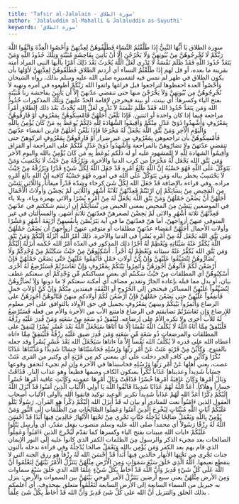 ```yaml
---
title: 'Tafsir al-Jalalain - سورة الطلاق'
author: 'Jalaluddin al-Mahalli & Jalaluddin as-Suyuthi'
keywords: 'سورة الطلاق'
---
```


سورة الطلاق
يَا أَيُّهَا النَّبِيُّ إِذَا طَلَّقْتُمُ النِّسَاءَ فَطَلِّقُوهُنَّ لِعِدَّتِهِنَّ وَأَحْصُوا الْعِدَّةَ وَاتَّقُوا اللَّهَ رَبَّكُمْ لَا تُخْرِجُوهُنَّ مِنْ بُيُوتِهِنَّ وَلَا يَخْرُجْنَ إِلَّا أَنْ يَأْتِينَ بِفَاحِشَةٍ مُبَيِّنَةٍ وَتِلْكَ حُدُودُ اللَّهِ وَمَنْ يَتَعَدَّ حُدُودَ اللَّهِ فَقَدْ ظَلَمَ نَفْسَهُ لَا تَدْرِي لَعَلَّ اللَّهَ يُحْدِثُ بَعْدَ ذَلِكَ أَمْرًا
ياأيها النبى
المراد أمته بقرينة ما بعده، أو قل لهم
إِذَا طَلَّقْتُمُ النسآء
أي أردتم الطلاق
فَطَلِّقُوهُنَّ لِعِدَّتِهِنَّ
لأوّلها بأن يكون الطلاق في طهر لم تمس فيه لتفسيره صلى الله عليه وسلم بذلك، رواه الشيخان
وَأَحْصُواْ العدة
احفظوها لتراجعوا قبل فراغها
واتقوا الله رَبَّكُمْ
أطيعوه في أمره ونهيه
لاَ تُخْرِجُوهُنَّ مِن بُيُوتِهِنَّ وَلاَ يَخْرُجْنَ
منها حتى تنقضي عدّتهنّ
إِلاَّ أَن يَأْتِينَ بفاحشة
زنا
مُّبَيِّنَةٍ
بفتح الياء وكسرها: أي بينت، أو بينة فيخرجن لإِقامة الحدّ عليهنّ
وَتِلْكَ
المذكورات
حُدُودُ الله وَمَن يَتَعَدَّ حُدُودَ الله فَقَدْ ظَلَمَ نَفْسَهُ لاَ تَدْرِى لَعَلَّ الله يُحْدِثُ بَعْدَ ذلك
الطلاق
أمْراً
مراجعة فيما إذا كان واحدة أو اثنتين.
فَإِذَا بَلَغْنَ أَجَلَهُنَّ فَأَمْسِكُوهُنَّ بِمَعْرُوفٍ أَوْ فَارِقُوهُنَّ بِمَعْرُوفٍ وَأَشْهِدُوا ذَوَيْ عَدْلٍ مِنْكُمْ وَأَقِيمُوا الشَّهَادَةَ لِلَّهِ ذَلِكُمْ يُوعَظُ بِهِ مَنْ كَانَ يُؤْمِنُ بِاللَّهِ وَالْيَوْمِ الْآَخِرِ وَمَنْ يَتَّقِ اللَّهَ يَجْعَلْ لَهُ مَخْرَجًا
فَإِذَا بَلَغْنَ أَجَلَهُنَّ
قاربن انقضاء عدّتهنّ
فَأَمْسِكُوهُنَّ
بأن تراجعوهن
بِمَعْرُوفٍ
من غير ضرار
أَوْ فَارِقُوهُنَّ بِمَعْرُوفٍ
اتركوهنّ حتى تنقضي عدّتهنّ ولا تضارّوهنّ بالمراجعة
وَأَشْهِدُواْ ذَوَىْ عَدْلٍ مِّنْكُمْ
على المراجعة أو الفراق
وَأَقِيمُواْ الشهادة لِلَّهِ
لا للمشهود عليه أو له
ذلكم يُوعَظُ بِهِ مَن كَانَ يُؤْمِنُ بالله واليوم الأخر وَمَن يَتَّقِ الله يَجْعَل لَّهُ مَخْرَجاً
من كرب الدنيا والآخرة.
وَيَرْزُقْهُ مِنْ حَيْثُ لَا يَحْتَسِبُ وَمَنْ يَتَوَكَّلْ عَلَى اللَّهِ فَهُوَ حَسْبُهُ إِنَّ اللَّهَ بَالِغُ أَمْرِهِ قَدْ جَعَلَ اللَّهُ لِكُلِّ شَيْءٍ قَدْرًا
وَيَرْزُقْهُ مِنْ حَيْثُ لاَ يَحْتَسِبُ
يخطر بباله
وَمَن يَتَوَكَّلْ عَلَى الله
في أُموره
فَهُوَ حَسْبُهُ
كافيه
إِنَّ الله بالغ أَمْرِهِ
مراده. وفي قراءة بالإِضافة
قَدْ جَعَلَ الله لِكُلِّ شَئ
كرخاء وشدّة
قَدْراً
ميقاتاً.
وَاللَّائِي يَئِسْنَ مِنَ الْمَحِيضِ مِنْ نِسَائِكُمْ إِنِ ارْتَبْتُمْ فَعِدَّتُهُنَّ ثَلَاثَةُ أَشْهُرٍ وَاللَّائِي لَمْ يَحِضْنَ وَأُولَاتُ الْأَحْمَالِ أَجَلُهُنَّ أَنْ يَضَعْنَ حَمْلَهُنَّ وَمَنْ يَتَّقِ اللَّهَ يَجْعَلْ لَهُ مِنْ أَمْرِهِ يُسْرًا
والائى
بهمزة وياء، وبلا ياء في الموضعين
يَئِسْنَ مِنَ المحيض
بمعنى الحيض
مِن نِّسَآئِكُمْ إِنِ ارتبتم
شككتم في عدّتهنّ
فَعِدَّتُهُنَّ ثلاثة أَشْهُرٍ والائى لَمْ يَحِضْنَ
لصغرهنّ فعدّتهنّ ثلاثة أشهر، والمسألتان في غير المتوفى عنهنّ أزواجهنّ، أما هنّ فعدّتهنّ ما في آية
يَتَرَبَّصْنَ بِأَنفُسِهِنَّ أَرْبَعَةَ أَشْهُرٍ وَعَشْرًا
وأولات الأحمال أَجَلُهُنَّ
انقضاء عدّتهنّ مطلقات أو متوفى عنهنّ أزواجهنّ
أَن يَضَعْنَ حَمْلَهُنَّ وَمَن يَتَّقِ الله يَجْعَل لَّهُ مِنْ أَمْرِهِ يُسْراً
في الدنيا والآخرة.
ذَلِكَ أَمْرُ اللَّهِ أَنْزَلَهُ إِلَيْكُمْ وَمَنْ يَتَّقِ اللَّهَ يُكَفِّرْ عَنْهُ سَيِّئَاتِهِ وَيُعْظِمْ لَهُ أَجْرًا
ذلك
المذكور في العدّة
أَمْرُ الله
حُكمه
أَنزَلَهُ إِلَيْكُمْ وَمَن يَتَّقِ الله يُكَفِّرْ عَنْهُ سيئاته وَيُعْظِمْ لَهُ أَجْراً
.
أَسْكِنُوهُنَّ مِنْ حَيْثُ سَكَنْتُمْ مِنْ وُجْدِكُمْ وَلَا تُضَارُّوهُنَّ لِتُضَيِّقُوا عَلَيْهِنَّ وَإِنْ كُنَّ أُولَاتِ حَمْلٍ فَأَنْفِقُوا عَلَيْهِنَّ حَتَّى يَضَعْنَ حَمْلَهُنَّ فَإِنْ أَرْضَعْنَ لَكُمْ فَآَتُوهُنَّ أُجُورَهُنَّ وَأْتَمِرُوا بَيْنَكُمْ بِمَعْرُوفٍ وَإِنْ تَعَاسَرْتُمْ فَسَتُرْضِعُ لَهُ أُخْرَى
أَسْكِنُوهُنَّ
أي المطلقات
مِنْ حَيْثُ سَكَنتُم
أي بعض مساكنكم
مِّن وُجْدِكُمْ
أي سعتكم عطف بيان، أو بدل مما قبله بإعادة الجارّ وتقدير مضاف أي أمكنة سعتكم لا ما دونها
وَلاَ تُضآرُّوهُنَّ لِتُضَيِّقُواْ عَلَيْهِنَّ
المساكن فيحتجن إلى الخُرُوجِ أو النَّفَقَةِ فيفتدين مِنْكُمْ
وَإنْ كُنَّ أُوْلاَتِ حَملٍ فَأَنفِقُواْ عَلَيْهِنَّ حتى يَضَعْنَ حَمْلَهُنَّ فَإِنْ أَرْضَعْنَ لَكُمْ
أولادكم منهنّ
فَئَاتُوهُنَّ أُجُورَهُنَّ
على الرضاع
وَأْتَمِرُواْ بَيْنِكُمْ
وبينهنّ
بِمَعْرُوفٍ
بجميل في حق الأولاد بالتوافق على أجر معلوم للإِرضاع
وَإِن تَعَاسَرْتُمْ
تضايقتم في الرضاع فامتنع الأب من الأجرة والأم من فعله
فَسَتُرْضِعُ لَهُ
للأب
أخرى
ولا تكره الأمّ على إرضاعه.
لِيُنْفِقْ ذُو سَعَةٍ مِنْ سَعَتِهِ وَمَنْ قُدِرَ عَلَيْهِ رِزْقُهُ فَلْيُنْفِقْ مِمَّا آَتَاهُ اللَّهُ لَا يُكَلِّفُ اللَّهُ نَفْسًا إِلَّا مَا آَتَاهَا سَيَجْعَلُ اللَّهُ بَعْدَ عُسْرٍ يُسْرًا
لِيُنفِقْ
على المطلقات والمرضعات
ذُو سَعَةٍ مِّن سَعَتِهِ وَمَن قُدِرَ
ضيق
عَلَيْهِ رِزْقُهُ فَلْيُنفِقْ مِمَّا ءاتاه
أعطاه
الله
على قدره
لاَ يُكَلِّفُ الله نَفْساً إِلاَّ مَآ ءاتاها سَيَجْعَلُ الله بَعْدَ عُسْرٍ يُسْراً
وقد جعله بالفتوح.
وَكَأَيِّنْ مِنْ قَرْيَةٍ عَتَتْ عَنْ أَمْرِ رَبِّهَا وَرُسُلِهِ فَحَاسَبْنَاهَا حِسَابًا شَدِيدًا وَعَذَّبْنَاهَا عَذَابًا نُكْرًا
وَكَأَيِّن
هي كاف الجر دخلت على أي بمعنى كم
مِن قَرْيَةٍ
أي وكثير من القرى
عَتَتْ
عصت، يعني أهلها
عَنْ أَمْرِ رَبِّهَا وَرُسُلِهِ فحاسبناها
في الآخرة وإن لم تجيء لتحقق وقوعها
حِسَاباً شَدِيداً وعذبناها عَذَاباً نُّكْراً
بسكون الكاف وضمها فظيعاً وهو عذاب النار.
فَذَاقَتْ وَبَالَ أَمْرِهَا وَكَانَ عَاقِبَةُ أَمْرِهَا خُسْرًا
فَذَاقَتْ وَبَالَ أَمْرِهَا
عقوبته
وَكَانَتِ عاقبة أَمْرِهَا خُسْراً
خساراً وهلاكاً.
أَعَدَّ اللَّهُ لَهُمْ عَذَابًا شَدِيدًا فَاتَّقُوا اللَّهَ يَا أُولِي الْأَلْبَابِ الَّذِينَ آَمَنُوا قَدْ أَنْزَلَ اللَّهُ إِلَيْكُمْ ذِكْرًا
أَعَدَّ الله لَهُمْ عَذَاباً شَدِيداً
تكرير الوعيد توكيد
فاتقوا الله ياأولى الألباب
أصحاب العقول
الذين ءَامَنُواْ
نعت للمنادى أو بيان له
قَدْ أَنزَلَ الله إِلَيْكُمْ ذِكْراً
هو القرآن.
رَسُولًا يَتْلُو عَلَيْكُمْ آَيَاتِ اللَّهِ مُبَيِّنَاتٍ لِيُخْرِجَ الَّذِينَ آَمَنُوا وَعَمِلُوا الصَّالِحَاتِ مِنَ الظُّلُمَاتِ إِلَى النُّورِ وَمَنْ يُؤْمِنْ بِاللَّهِ وَيَعْمَلْ صَالِحًا يُدْخِلْهُ جَنَّاتٍ تَجْرِي مِنْ تَحْتِهَا الْأَنْهَارُ خَالِدِينَ فِيهَا أَبَدًا قَدْ أَحْسَنَ اللَّهُ لَهُ رِزْقًا
رَسُولاً
أي محمداً صلى الله عليه وسلم منصوب بفعل مقدّر، أي وأرسل
يَتْلُوا عَلَيْكُمْ ءايات الله مبينات
بفتح الياء وكسرها كما تقدّم
لِّيُخْرِجَ الذين ءَامَنُواْ وَعَمِلُواْ الصالحات
بعد مجيء الذكر والرسول
مِنَ الظلمات
الكفر الذي كانوا عليه
إِلَى النور
الإِيمان الذي قام بهم بعد الكفر
وَمَن يُؤْمِن بالله وَيَعْمَلْ صالحا يُدْخِلْهُ
وفي قراءة
ندخله
بالنون
جنات تَجْرِى مِن تَحْتِهَا الأنهار خالدين فِيهَآ أَبَداً قَدْ أَحْسَنَ الله لَهُ رِزْقاً
هو رزق الجنة التي لا ينقطع نعيمها.
اللَّهُ الَّذِي خَلَقَ سَبْعَ سَمَوَاتٍ وَمِنَ الْأَرْضِ مِثْلَهُنَّ يَتَنَزَّلُ الْأَمْرُ بَيْنَهُنَّ لِتَعْلَمُوا أَنَّ اللَّهَ عَلَى كُلِّ شَيْءٍ قَدِيرٌ وَأَنَّ اللَّهَ قَدْ أَحَاطَ بِكُلِّ شَيْءٍ عِلْمًا
الله الذي خَلَقَ سَبْعَ سماوات وَمِنَ الأرض مِثْلَهُنَّ
يعني سبع أرضين
يَتَنَزَّلُ الأمر
الوحي
بَيْنَهُنَّ
بين السموات والأرض: ينزل به جبريل من السماء السابعة إلى الأرض السابعة
لِّتَعْلَمُواْ
متعلق بمحذوف، أي أعلمكم بذلك الخلق والتنزيل
أَنَّ الله على كُلِّ شَئ قَدِيرٌ وَأَنَّ الله قَدْ أَحَاطَ بِكُلِّ شَئ عِلْمَاً
.